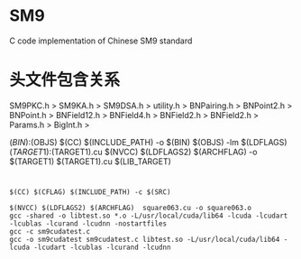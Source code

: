 # SM9
C code implementation of  Chinese SM9 standard

# 头文件包含关系
SM9PKC.h > SM9KA.h > SM9DSA.h > utility.h > BNPairing.h > BNPoint2.h > BNPoint.h > BNField12.h > BNField4.h > BNField2.h > BNField2.h > Params.h > BigInt.h > 



$(BIN):$(OBJS)
	$(CC)  $(INCLUDE_PATH)  -o $(BIN)  $(OBJS)  -lm $(LDFLAGS)
$(TARGET1):$(TARGET1).cu
	$(NVCC) $(LDFLAGS2) $(ARCHFLAG) -o $(TARGET1) $(TARGET1).cu $(LIB_TARGET) 

#

	$(CC) $(CFLAG) $(INCLUDE_PATH) -c $(SRC)
	
	$(NVCC) $(LDFLAGS2) $(ARCHFLAG)  square063.cu -o square063.o
	gcc -shared -o libtest.so *.o -L/usr/local/cuda/lib64 -lcuda -lcudart -lcublas -lcurand -lcudnn -nostartfiles
	gcc -c sm9cudatest.c
	gcc -o sm9cudatest sm9cudatest.c libtest.so -L/usr/local/cuda/lib64 -lcuda -lcudart -lcublas -lcurand -lcudnn

